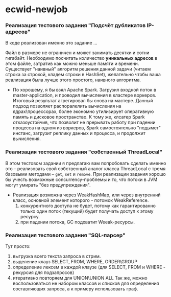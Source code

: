 # ecwid-newjob

### Реализация тестового задания "Подсчёт дубликатов IP-адресов"
В коде реализован именно это задание ...

Файл в размере не ограничен и может занимать десятки и сотни гигабайт.
Необходимо посчитать количество __уникальных адресов__ в этом файле, затратив как можно меньше памяти и времени. Существует "наивный" алгоритм решения данной задачи (читаем строка за строкой, кладем строки в HashSet), желательно чтобы ваша реализация была лучше этого простого, наивного алгоритма.

* По хорошему, я бы взял Apache Spark. Загрузил входной поток в
   master-application, и проводил вычисления в кластере воркеров.
   Итоговый результат агрегировал бы снова на мастере.
  Данный подход позволяет распоралелить вычисления на ядрах\процессорах,
   более экономно утилизирует оперативную память и дисковое пространство.
   К тому же, клсатер Spark отказоустойчив, что позволит не прерывать
   работу при падении процесса на одном из воркеров, Spark самостоятельно
   "подымет" инстанс, загрузит реплику данных и процесса, и продолжит
   вычисления.
   
### Реализация тестового задания "собственный ThreadLocal"
В этом тестовом задании я предлагаю вам попробовать сделать именно это – реализовать свой собственный аналог класса ThreadLocal с тремя базовыми методами – `get`, `set` и `remove`. При реализации задания хорошо бы учесть возможные concurrency-проблемы и то, что потоки в JVM могут умирать "без предупреждения".

* Реализация возможна через WeakHashMap, или через внутренний класс, основной элемент которого - потомок WeakReference.
  1. конкурентного доступа не будет, потому как гарантированно только один поток (текущий) будет получать доступ к этому ресурсу.
  2. при падении потока, GC подхватит Weeak-ресурсы.
  
### Реализация тестового задания "SQL-парсер"
Тут просто:
1. выгрузка всего текста запроса в стрим.
2. выделение клауз SELECT, FROM, WHERE, ORDER\GROUP
3. определение лексем в каждой клаузе (для SELECT, FROM и WHERE - рекурсия для подзапросов)
4. итеративно повторяем для UNION\UNION ALL
Так же, можно воспользоваться не набором классов и списков для определения составляющих запроса, а к примеру использовать граф.
